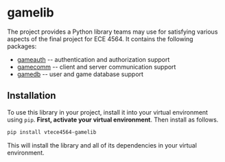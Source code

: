 gamelib
=======

The project provides a Python library teams may use for
satisfying various aspects of the final project for ECE 4564.
It contains the following packages:

* [gameauth](src/main/python/gameauth/README.md) -- authentication and authorization support
* [gamecomm](src/main/python/gamecomm/README.md) -- client and server communication support
* [gamedb](src/main/python/gamedb/README.md) -- user and game database support

Installation
------------

To use this library in your project, install it into your virtual environment
using `pip`. **First, activate your virtual environment**. Then install as
follows.

```bash
pip install vtece4564-gamelib
```

This will install the library and all of its dependencies in your 
virtual environment.